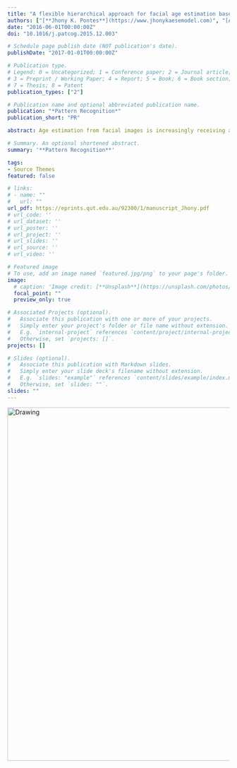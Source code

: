 ```yaml
---
title: "A flexible hierarchical approach for facial age estimation based on multiple features"
authors: ["[**Jhony K. Pontes**](https://www.jhonykaesemodel.com)", "[Alceu S. Britto Jr.](https://scholar.google.ca/citations?user=pRK8DCUAAAAJ&hl=en)", "[Clinton Fookes](http://staff.qut.edu.au/staff/fookes/)", "[Alessandro L. Koerich](http://etsmtl.ca/Professeurs/akoerich/Home)"]
date: "2016-06-01T00:00:00Z"
doi: "10.1016/j.patcog.2015.12.003"

# Schedule page publish date (NOT publication's date).
publishDate: "2017-01-01T00:00:00Z"

# Publication type.
# Legend: 0 = Uncategorized; 1 = Conference paper; 2 = Journal article;
# 3 = Preprint / Working Paper; 4 = Report; 5 = Book; 6 = Book section;
# 7 = Thesis; 8 = Patent
publication_types: ["2"]

# Publication name and optional abbreviated publication name.
publication: "*Pattern Recognition*"
publication_short: "PR"

abstract: Age estimation from facial images is increasingly receiving attention to solve age-based access control, age-adaptive targeted marketing, amongst other applications. Since even humans can be induced in error due to the complex biological processes involved, finding a robust method remains a research challenge today. In this work, we propose a new framework for the integration of Active Appearance Models (AAM), Local Binary Patterns (LBP), Gabor wavelets (GW) and Local Phase Quantization (LPQ) in order to obtain a highly discriminative feature representation which is able to model shape and appearance as well as wrinkles and skin spots. In addition, this work proposes a novel hierarchical age estimation approach consisting of a multi-class Support Vector Machine (SVM) to obtain the age group while the final age estimation is made using Support Vector Regression (SVR). The errors in the classification step, caused by the hard boundaries between age classes, are compensated in the detailed age estimation by overlapping flexibly the age ranges of each age function. The performance of the proposed approach was evaluated on FG-NET Aging and MORPH Album 2 datasets and a mean absolute error (MAE) of 4.50 and 5.86 years was achieved respectively. Furthermore, a combination of both datasets was evaluated to verify the robustness of the proposed framework and a MAE of 5.20 years was achieved. The proposed approach is competitive with current state-of-the-art and these results are achieved with an increased robustness to blur, lighting and expression variance through local phase features. We also compared the human age estimation to the proposed method and it has shown that the machine outperforms humans.

# Summary. An optional shortened abstract.
summary: '**Pattern Recognition**'

tags:
- Source Themes
featured: false

# links:
# - name: ""
#   url: ""
url_pdf: https://eprints.qut.edu.au/92300/1/manuscript_Jhony.pdf
# url_code: ''
# url_dataset: ''
# url_poster: ''
# url_project: ''
# url_slides: ''
# url_source: ''
# url_video: ''

# Featured image
# To use, add an image named `featured.jpg/png` to your page's folder.
image:
  # caption: 'Image credit: [**Unsplash**](https://unsplash.com/photos/jdD8gXaTZsc)'
  focal_point: ""
  preview_only: true

# Associated Projects (optional).
#   Associate this publication with one or more of your projects.
#   Simply enter your project's folder or file name without extension.
#   E.g. `internal-project` references `content/project/internal-project/index.md`.
#   Otherwise, set `projects: []`.
projects: []

# Slides (optional).
#   Associate this publication with Markdown slides.
#   Simply enter your slide deck's filename without extension.
#   E.g. `slides: "example"` references `content/slides/example/index.md`.
#   Otherwise, set `slides: ""`.
slides: ""
---
```



<img src="/media/age-estimation-pr.png" alt="Drawing" style="width: 800px;"/>
